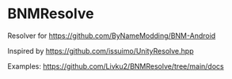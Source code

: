# BNMResolve
Resolver for https://github.com/ByNameModding/BNM-Android

Inspired by https://github.com/issuimo/UnityResolve.hpp

Examples: https://github.com/Livku2/BNMResolve/tree/main/docs
